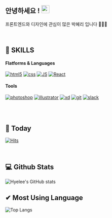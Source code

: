 
<!-- [![Typing SVG](https://readme-typing-svg.herokuapp.com/?lines=I'm+hyelee+Park;)](https://git.io/typing-svg)
 -->
 ## 안녕하세요 ! <img src="https://user-images.githubusercontent.com/39701029/151747373-979e1875-9e4c-4b22-a727-5b4180077592.gif" width="25px"> <br />
프론트엔드와 디자인에 관심이 많은 박혜리 입니다 👩🏻‍💻

<!-- ![mail](https://img.shields.io/badge/hlpark0209@gmail.com-EA4335?style=flat-square&logo=gmail&logoColor=white)   [![portfolio](https://img.shields.io/badge/www.hlpark0209.com-96588A?style=flat-square&logo=&logoColor=white)](https://hlpark0209.github.io/Portfolio/)   -->
<br />

## 💪 SKILLS
#### Flatforms & Languages

[![html5](https://img.shields.io/badge/HTML-E34F26?style=flat-square&logo=html5&logoColor=white)](github.com/Joowon0220/TODO-List)    [![css](https://img.shields.io/badge/CSS-1572B6?style=flat-square&logo=css3&logoColor=white)](github.com/Joowon0220/TODO-List)   [![JS](https://img.shields.io/badge/JavaScript-F7DF1E?style=flat-square&logo=JavaScript&logoColor=black)](github.com/Joowon0220/TODO-List)  [![React](https://img.shields.io/badge/React-61DAFB?style=flat-square&logo=react&logoColor=white)](github.com/Joowon0220/TODO-List)

#### Tools
[![photoshop](https://img.shields.io/badge/Photoshop-31A8FF?style=flat-square&logo=adobephotoshop&logoColor=white)](github.com/Joowon0220/TODO-List)  [![illustrator](https://img.shields.io/badge/Illustrator-FF9A00?style=flat-square&logo=adobeillustrator&logoColor=white)](github.com/Joowon0220/TODO-List)  [![xd](https://img.shields.io/badge/XD-FF61F6?style=flat-square&logo=adobexd&logoColor=white)](github.com/Joowon0220/TODO-List) 
 [![git](https://img.shields.io/badge/Git-F05032?style=flat-square&logo=git&logoColor=white)](github.com/Joowon0220/TODO-List)  [![slack](https://img.shields.io/badge/Slack-4A154B?style=flat-square&logo=slack&logoColor=white)](github.com/Joowon0220/TODO-List)  
<br />


<!-- ## 🏙 Experience
2017.02 ~ 2017.12 🖼  Photoshopography and editing.

2018.01. ~ 2018.12 👗  Shopping Mall web design and photo editing. 

2019.02. ~ 2021.11 🖥  Web & Mobile front-end develop and UI/UX design. -->


<br />


## 📆 Today
[![Hits](https://hits.seeyoufarm.com/api/count/incr/badge.svg?url=https%3A%2F%2Fgithub.com%2Fhlpark0209&count_bg=%23D163FF&title_bg=%23555555&icon=&icon_color=%23E7E7E7&title=hits&edge_flat=false)](https://hits.seeyoufarm.com)

<br />

## 💻 Github Stats

![Hyelee's GitHub stats](https://github-readme-stats.vercel.app/api?username=hlpark0209&show_icons=true&theme=default)
<br />


## ✔ Most Using Language
![Top Langs](https://github-readme-stats.vercel.app/api/top-langs/?username=hlpark0209&layout=compact&theme=vue)


<br />
